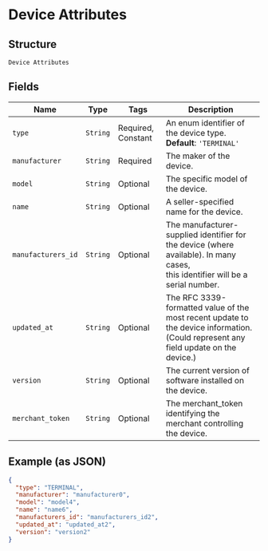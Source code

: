 
# Device Attributes

## Structure

`Device Attributes`

## Fields

| Name | Type | Tags | Description |
|  --- | --- | --- | --- |
| `type` | `String` | Required, Constant | An enum identifier of the device type.<br>**Default**: `'TERMINAL'` |
| `manufacturer` | `String` | Required | The maker of the device. |
| `model` | `String` | Optional | The specific model of the device. |
| `name` | `String` | Optional | A seller-specified name for the device. |
| `manufacturers_id` | `String` | Optional | The manufacturer-supplied identifier for the device (where available). In many cases,<br>this identifier will be a serial number. |
| `updated_at` | `String` | Optional | The RFC 3339-formatted value of the most recent update to the device information.<br>(Could represent any field update on the device.) |
| `version` | `String` | Optional | The current version of software installed on the device. |
| `merchant_token` | `String` | Optional | The merchant_token identifying the merchant controlling the device. |

## Example (as JSON)

```json
{
  "type": "TERMINAL",
  "manufacturer": "manufacturer0",
  "model": "model4",
  "name": "name6",
  "manufacturers_id": "manufacturers_id2",
  "updated_at": "updated_at2",
  "version": "version2"
}
```

